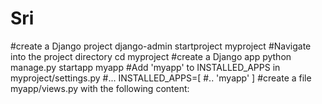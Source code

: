# Sri
#create a Django project
django-admin startproject myproject
#Navigate into the project directory
cd myproject
#create a Django app
python manage.py startapp myapp
#Add 'myapp'  to INSTALLED_APPS in myproject/settings.py
#...
INSTALLED_APPS=[
#..
'myapp'
]
#create a file myapp/views.py with the following content:
